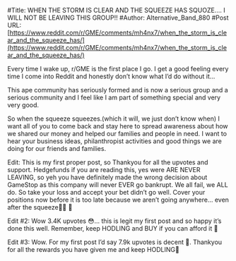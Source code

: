 #Title: WHEN THE STORM IS CLEAR AND THE SQUEEZE HAS SQUOZE.... I WILL NOT BE LEAVING THIS GROUP!!
#Author: Alternative_Band_880
#Post URL: [https://www.reddit.com/r/GME/comments/mh4nx7/when_the_storm_is_clear_and_the_squeeze_has/](https://www.reddit.com/r/GME/comments/mh4nx7/when_the_storm_is_clear_and_the_squeeze_has/)


Every time I wake up, r/GME is the first place I go. I get a good feeling every time I come into Reddit and honestly don’t know what I’d do without it...

This ape community has seriously formed and is now a serious group and a serious community and I feel like I am part of something special and very very good.

So when the squeeze squeezes.(which it will, we just don’t know when) I want all of you to come back and stay here to spread awareness about how we shared our money and helped our families and people in need. I want to hear your business ideas, philanthropist activities and good things we are doing for our friends and families.

Edit: This is my first proper post, so Thankyou for all the upvotes and support. Hedgefunds if you are reading this, yes were ARE NEVER LEAVING, so yeh you have definitely made the wrong decision about GameStop as this company will never EVER go bankrupt. We all fail, we ALL do. So take your loss and accept your bet didn’t go well. Cover your positions now before it is too late because we aren’t going anywhere... even after the squeeze💎🙌 🦍

Edit #2: Wow 3.4K upvotes 😳... this is legit my first post and so happy it’s done this well. Remember, keep HODLING and BUY if you can afford it 🦍

Edit #3: Wow. For my first post I’d say 7.9k upvotes is decent 🦍. Thankyou for all the rewards you have given me and keep HODLING🚀